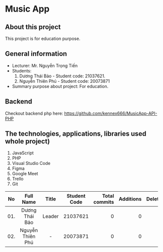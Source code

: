 #  Music App
## About this project
This project is for education purpose.

## General information
- Lecturer: Mr. Nguyễn Trọng Tiến
- Students:
    1. Dương Thái Bảo - Student code: 21037621.
    2. Nguyễn Thiên Phú - Student code: 20073871
- Summary purpose about project: For education.

## Backend
Checkout backend php here: https://github.com/kennex666/MusicApp-API-PHP


## The technologies, applications, libraries used whole project)
1. JavaScript
2. PHP
3. Visual Studio Code
4. Figma
5. Google Meet
6. Trello
7. Git


| No  | Full Name | Title | Student Code | Total commits  | Additions | Deletions | Join time | Disontinued |
| :--: |:--:| :--: | :--: | --:| --: | --: | :--: | :--: |
| 01. | Dương Thái Bảo | Leader | 21037621  | 0 | 0 | 0 | 01/10/24  |  |
| 02. | Nguyễn Thiên Phú | - | 20073871 | 0 | 0 | 0 | 01/10/24  |  |
